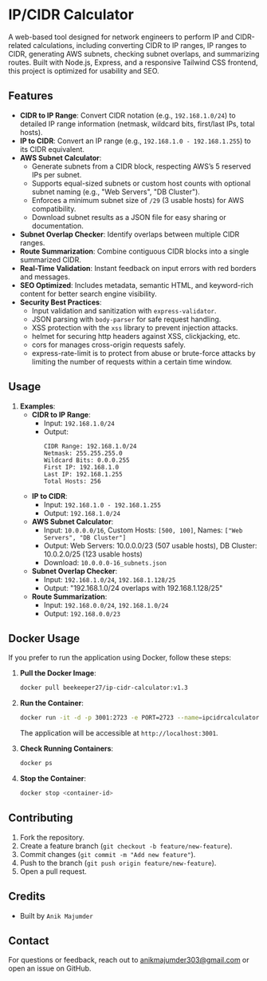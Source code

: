 # IP/CIDR Calculator

A web-based tool designed for network engineers to perform IP and CIDR-related calculations, including converting CIDR to IP ranges, IP ranges to CIDR, generating AWS subnets, checking subnet overlaps, and summarizing routes. Built with Node.js, Express, and a responsive Tailwind CSS frontend, this project is optimized for usability and SEO.

## Features

- **CIDR to IP Range**: Convert CIDR notation (e.g., `192.168.1.0/24`) to detailed IP range information (netmask, wildcard bits, first/last IPs, total hosts).
- **IP to CIDR**: Convert an IP range (e.g., `192.168.1.0 - 192.168.1.255`) to its CIDR equivalent.
- **AWS Subnet Calculator**:  
  - Generate subnets from a CIDR block, respecting AWS’s 5 reserved IPs per subnet.
  - Supports equal-sized subnets or custom host counts with optional subnet naming (e.g., "Web Servers", "DB Cluster").
  - Enforces a minimum subnet size of `/29` (3 usable hosts) for AWS compatibility.
  - Download subnet results as a JSON file for easy sharing or documentation.
- **Subnet Overlap Checker**: Identify overlaps between multiple CIDR ranges.
- **Route Summarization**: Combine contiguous CIDR blocks into a single summarized CIDR.
- **Real-Time Validation**: Instant feedback on input errors with red borders and messages.
- **SEO Optimized**: Includes metadata, semantic HTML, and keyword-rich content for better search engine visibility.
- **Security Best Practices**:
  - Input validation and sanitization with `express-validator`.
  - JSON parsing with `body-parser` for safe request handling.
  - XSS protection with the `xss` library to prevent injection attacks.
  - helmet for securing http headers against XSS, clickjacking, etc.
  - cors for manages cross-origin requests safely.
  - express-rate-limit is to protect from abuse or brute-force attacks by limiting the number of requests within a certain time window.

## Usage

1. **Examples**:
   - **CIDR to IP Range**:
     - Input: `192.168.1.0/24`
     - Output: 
       ```
       CIDR Range: 192.168.1.0/24
       Netmask: 255.255.255.0
       Wildcard Bits: 0.0.0.255
       First IP: 192.168.1.0
       Last IP: 192.168.1.255
       Total Hosts: 256
       ```
   - **IP to CIDR**:
     - Input: `192.168.1.0 - 192.168.1.255`
     - Output: `192.168.1.0/24`
   - **AWS Subnet Calculator**:
     - Input: `10.0.0.0/16`, Custom Hosts: `[500, 100]`, Names: `["Web Servers", "DB Cluster"]`
     - Output: Web Servers: 10.0.0.0/23 (507 usable hosts), DB Cluster: 10.0.2.0/25 (123 usable hosts)
     - Download: `10.0.0.0-16_subnets.json`
   - **Subnet Overlap Checker**:
     - Input: `192.168.1.0/24`, `192.168.1.128/25`
     - Output: "192.168.1.0/24 overlaps with 192.168.1.128/25"
   - **Route Summarization**:
     - Input: `192.168.0.0/24`, `192.168.1.0/24`
     - Output: `192.168.0.0/23`

## Docker Usage

If you prefer to run the application using Docker, follow these steps:

1. **Pull the Docker Image**:
   ```bash
   docker pull beekeeper27/ip-cidr-calculator:v1.3
   ```

2. **Run the Container**:
   ```bash
   docker run -it -d -p 3001:2723 -e PORT=2723 --name=ipcidrcalculator beekeeper27/ip-cidr-calculator:v1.3
   ```
   The application will be accessible at `http://localhost:3001`.

3. **Check Running Containers**:
   ```bash
   docker ps
   ```

4. **Stop the Container**:
   ```bash
   docker stop <container-id>
   ```

## Contributing

1. Fork the repository.
2. Create a feature branch (`git checkout -b feature/new-feature`).
3. Commit changes (`git commit -m "Add new feature"`).
4. Push to the branch (`git push origin feature/new-feature`).
5. Open a pull request.

## Credits

- Built by `Anik Majumder`

## Contact

For questions or feedback, reach out to anikmajumder303@gmail.com or open an issue on GitHub.
